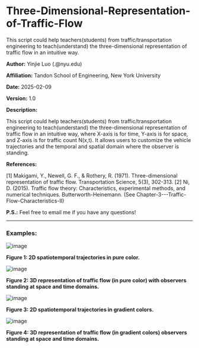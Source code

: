 # Three-Dimensional-Representation-of-Traffic-Flow
This script could help teachers(students) from traffic/transportation engineering to teach(understand) the three-dimensional representation of traffic flow in an intuitive way.


**Author:** Yinjie Luo (<firstname>.<lastname>@nyu.edu)

**Affiliation:** Tandon School of Engineering, New York University

**Date:** 2025-02-09

**Version:** 1.0

**Description:** 

This script could help teachers(students) from traffic/transportation engineering to teach(understand) the three-dimensional representation of traffic flow in an intuitive way, where X-axis is for time, Y-axis is for space, and Z-axis is for traffic count N(x,t). It allows users  to customize the vehicle trajectories and the temporal and spatial  domain where the observer is standing.

**References:**

[1] Makigami, Y., Newell, G. F., & Rothery, R. (1971). Three-dimensional  representation of traffic flow. Transportation Science, 5(3), 302-313.
[2] Ni, D. (2015). Traffic flow theory: Characteristics, experimental methods, and numerical techniques. Butterworth-Heinemann.  (See Chapter-3---Traffic-Flow-Characteristics-II)


**P.S.:** Feel free to email me if you have any questions!

---

### Examples:

![image](https://github.com/user-attachments/assets/c748ca2a-9bf6-4d6c-8fd3-c30ded6f5511)

**Figure 1: 2D spatiotemporal trajectories in pure color.**

![image](https://github.com/user-attachments/assets/5abd5302-7a59-434b-b06e-a4c6a3056b99)

**Figure 2: 3D representation of traffic flow (in pure color) with observers standing at space and time domains.**

![image](https://github.com/user-attachments/assets/cba5b917-b554-4c85-a8f7-45138810d1c8)

**Figure 3: 2D spatiotemporal trajectories in gradient colors.**

![image](https://github.com/user-attachments/assets/90839cd7-0c49-4ddc-98ee-42e4f6f4007f)

**Figure 4: 3D representation of traffic flow (in gradient colors) observers standing at space and time domains.**

